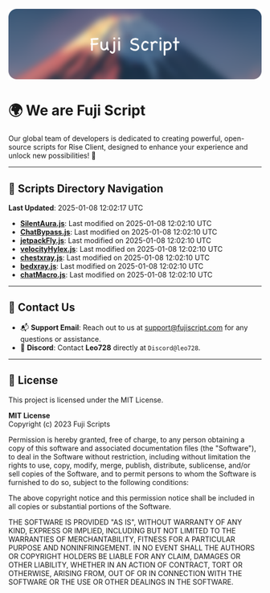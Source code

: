 ![Banner](.github/b.webp)

# 🌍 **We are Fuji Script**

Our global team of developers is dedicated to creating powerful, open-source scripts for Rise Client, designed to enhance your experience and unlock new possibilities! 🌟

---
<!-- SCRIPTS_NAVIGATION_START -->
## 📂 **Scripts Directory Navigation**

**Last Updated**: 2025-01-08 12:02:17 UTC

- **[SilentAura.js](scripts/SilentAura.js)**: Last modified on 2025-01-08 12:02:10 UTC
- **[ChatBypass.js](scripts/ChatBypass.js)**: Last modified on 2025-01-08 12:02:10 UTC
- **[jetpackFly.js](scripts/jetpackFly.js)**: Last modified on 2025-01-08 12:02:10 UTC
- **[velocityHylex.js](scripts/velocityHylex.js)**: Last modified on 2025-01-08 12:02:10 UTC
- **[chestxray.js](scripts/chestxray.js)**: Last modified on 2025-01-08 12:02:10 UTC
- **[bedxray.js](scripts/bedxray.js)**: Last modified on 2025-01-08 12:02:10 UTC
- **[chatMacro.js](scripts/chatMacro.js)**: Last modified on 2025-01-08 12:02:10 UTC

<!-- SCRIPTS_NAVIGATION_END -->

---

## 💬 **Contact Us**  
- 📬 **Support Email**: Reach out to us at [support@fujiscript.com](mailto:support@fujiscript.com) for any questions or assistance.  
- 💬 **Discord**: Contact **Leo728** directly at `Discord@leo728`.

---

## 📜 **License**

This project is licensed under the MIT License.  

**MIT License**  
Copyright (c) 2023 Fuji Scripts  

Permission is hereby granted, free of charge, to any person obtaining a copy of this software and associated documentation files (the "Software"), to deal in the Software without restriction, including without limitation the rights to use, copy, modify, merge, publish, distribute, sublicense, and/or sell copies of the Software, and to permit persons to whom the Software is furnished to do so, subject to the following conditions:  

The above copyright notice and this permission notice shall be included in all copies or substantial portions of the Software.  

THE SOFTWARE IS PROVIDED "AS IS", WITHOUT WARRANTY OF ANY KIND, EXPRESS OR IMPLIED, INCLUDING BUT NOT LIMITED TO THE WARRANTIES OF MERCHANTABILITY, FITNESS FOR A PARTICULAR PURPOSE AND NONINFRINGEMENT. IN NO EVENT SHALL THE AUTHORS OR COPYRIGHT HOLDERS BE LIABLE FOR ANY CLAIM, DAMAGES OR OTHER LIABILITY, WHETHER IN AN ACTION OF CONTRACT, TORT OR OTHERWISE, ARISING FROM, OUT OF OR IN CONNECTION WITH THE SOFTWARE OR THE USE OR OTHER DEALINGS IN THE SOFTWARE.  
